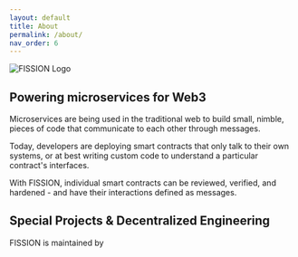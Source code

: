 ```yaml
---
layout: default
title: About
permalink: /about/
nav_order: 6
---
```


![FISSION Logo](https://s3-ca-central-1.amazonaws.com/images.spade.builders/uploads/upload_55c7620948a74acb1228d308491e3439.png)

## Powering microservices for Web3

Microservices are being used in the traditional web to build small, nimble, pieces of code that communicate to each other through messages.

Today, developers are deploying smart contracts that only talk to their own systems, or at best writing custom code to understand a particular contract's interfaces.

With FISSION, individual smart contracts can be reviewed, verified, and hardened - and have their interactions defined as messages.

## Special Projects & Decentralized Engineering

FISSION is maintained by
